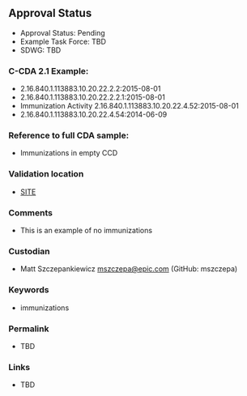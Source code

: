 ## Approval Status 
* Approval Status: Pending
* Example Task Force: TBD
* SDWG: TBD   

### C-CDA 2.1 Example:
* 2.16.840.1.113883.10.20.22.2.2:2015-08-01
* 2.16.840.1.113883.10.20.22.2.2.1:2015-08-01
* Immunization Activity 2.16.840.1.113883.10.20.22.4.52:2015-08-01
* 2.16.840.1.113883.10.20.22.4.54:2014-06-09

### Reference to full CDA sample:
* Immunizations in empty CCD

### Validation location
* [SITE](https://site.healthit.gov/sandbox-ccda/ccda-validator)

### Comments
* This is an example of no immunizations

### Custodian
* Matt Szczepankiewicz mszczepa@epic.com (GitHub: mszczepa)

### Keywords
* immunizations

### Permalink
* TBD

### Links
* TBD